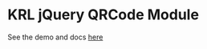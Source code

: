 KRL jQuery QRCode Module
========================

See the demo and docs [here](http://edorcutt.github.com/kquery-qrcode/)
